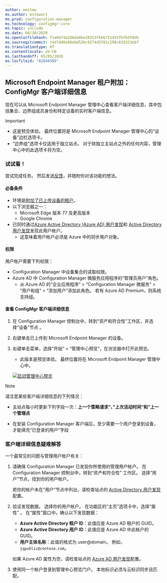 ```yaml
---
author: mestew
ms.author: mstewart
ms.prod: configuration-manager
ms.technology: configmgr-core
ms.topic: include
ms.date: 04/30/2020
ms.openlocfilehash: f3a04f4a2d6da8be20353fbb6731455fbfbdf8db
ms.sourcegitcommit: 14d7dd0a99ebd526c9274d5781c298c828323ebf
ms.translationtype: HT
ms.contentlocale: zh-CN
ms.lasthandoff: 05/05/2020
ms.locfileid: "82844589"
---
```

## <a name="microsoft-endpoint-manager-tenant-attach-configmgr-client-details"></a><a name="bkmk_mem"></a>Microsoft Endpoint Manager 租户附加：ConfigMgr 客户端详细信息
<!--6374854, 6521921-->

现在可以从 Microsoft Endpoint Manager 管理中心查看客户端详细信息，其中包括集合、边界组成员身份和特定设备的实时客户端信息。

> [!Important]
> - 这是预览体验。 最终位置将是 Microsoft Endpoint Manager 管理中心的“设备”边栏选项卡。
> - “边界组”选项卡仅适用于独立站点。 对于除独立主站点之外的任何内容，管理中心中的此选项卡将为空。

### <a name="try-it-out"></a>试试看！

尝试完成任务。 然后发送[反馈](../../technical-preview-2003.md#bkmk_feedback)，并随附你对该功能的想法。

#### <a name="prerequisites"></a>必备条件

- 环境是[附加了已上传设备的租户](../../../../../tenant-attach/device-sync-actions.md)。
- 以下浏览器之一：
  - Microsoft Edge 版本 77 及更高版本
  - Google Chrome
- 已同时通过[Azure Active Directory (Azure AD) 用户发现](../../../../servers/deploy/configure/about-discovery-methods.md#azureaddisc)和 [Active Directory 用户发现](../../../../servers/deploy/configure/about-discovery-methods.md#bkmk_aboutUser)发现此用户帐户。
  - 这意味着用户帐户必须是 Azure 中的同步用户对象。

#### <a name="permissions"></a>权限

用户帐户需要下列权限：

- Configuration Manager 中设备集合的读取权限。  
- Azure AD 中 Configuration Manager 微服务应用程序的“管理员用户”角色。 
  - 从 Azure AD 的“企业应用程序” > “Configuration Manager 微服务” > “用户和组” > “添加用户”添加此角色。     若有 Azure AD Premium，则系统支持组。

#### <a name="view-configmgr-client-details"></a>查看 ConfigMgr 客户端详细信息

1. 在 Configuration Manager 控制台中，转到“资产和符合性”工作区，并选择“设备”节点   。
1. 右键单击已上传到 Microsoft Endpoint Manager 的设备。
1. 右键单击菜单，选择“开始”   > “管理中心预览”，在浏览器中打开此预览。 
     - 此版本是预览体验。 最终位置将在 Microsoft Endpoint Manager 管理中心中。

   [![启动管理中心预览](../../media/6374854-start-admin-center.png)](../../media/6374854-start-admin-center.png#lightbox)

> [!NOTE]
> 请注意某些客户端详细信息的下列情况：
>
> - 主站点每小时更新下列字段一次：**上一个策略请求“、”上次活动时间“和”上一个管理点**  
>
> - 在安装 Configuration Manager 客户端后，至少需要一个用户登录到设备，才能填充“已登录的用户”字段 

### <a name="troubleshoot-client-details"></a>客户端详细信息疑难解答

一个最常见的问题与管理用户帐户有关：

1. 请确保 Configuration Manager 已发现你所使用的管理用户帐户。 在 Configuration Manager 控制台中，转到“资产和符合性”  工作区。 选择“用户”节点，找到你的用户帐户。 

    若你的帐户未在“用户”节点中列出，请检查站点的 [Active Directory 用户发现](../../../../servers/deploy/configure/about-discovery-methods.md#bkmk_aboutUser)配置。 

1. 验证发现数据。 选择你的用户帐户。 在功能区的“主页”选项卡中，选择“属性”   。 在“属性”窗口中，确认以下发现数据：

    - **Azure Active Directory 租户 ID**：此值应是 Azure AD 租户的 GUID。
    - **Azure Active Directory 用户 ID**：此值应是 Azure AD 中此帐户的 GUID。
    - **用户主体名称**：此值的格式为 user@domain。 例如，`jqpublic@contoso.com`。

    如果 Azure AD 属性为空，请检查站点的 [Azure AD 用户发现](../../../../servers/deploy/configure/about-discovery-methods.md#azureaddisc)配置。

1. 使用同一个帐户登录到管理中心预览门户。 本地标识必须与云标识同步且匹配。
